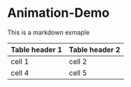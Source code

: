 # Animation-Demo


This is a markdown exmaple


Table header 1 | Table header 2
---- | ------
cell 1 | cell 2
cell 4 | cell 5
